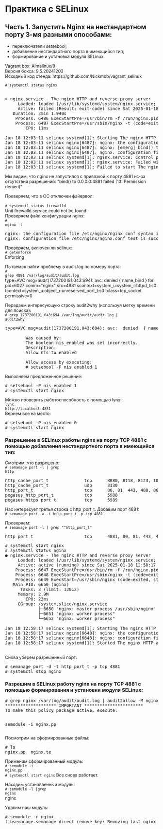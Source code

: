 <h1>Практика c SELinux</h1>

<h2>Часть 1. Запустить Nginx на нестандартном порту 3-мя разными способами:</h2>
<ul>
<li>переключатели setsebool;</li>
<li>добавление нестандартного порта в имеющийся тип;</li>
<li>формирование и установка модуля SELinux.</li>
</ul>

<p>Vagrant box: Almalinux/9<br>
 Версия бокса: 9.5.20241203<br>
Исходный код стенда: https://github.com/Nickmob/vagrant_selinux
</p>

<code># systemctl status nginx</code>
<pre>     
× nginx.service - The nginx HTTP and reverse proxy server
     Loaded: loaded (/usr/lib/systemd/system/nginx.service; disabled; preset: disabled)
     Active: failed (Result: exit-code) since Sat 2025-01-18 12:03:11 UTC; 19min ago
   Duration: 3min 1.940s
    Process: 6486 ExecStartPre=/usr/bin/rm -f /run/nginx.pid (code=exited, status=0/SUCCESS)
    Process: 6487 ExecStartPre=/usr/sbin/nginx -t (code=exited, status=1/FAILURE)
        CPU: 11ms

Jan 18 12:03:11 selinux systemd[1]: Starting The nginx HTTP and reverse proxy server...
Jan 18 12:03:11 selinux nginx[6487]: nginx: the configuration file /etc/nginx/nginx.conf syntax is ok
Jan 18 12:03:11 selinux nginx[6487]: nginx: [emerg] bind() to 0.0.0.0:4881 failed (13: Permission denied)
Jan 18 12:03:11 selinux nginx[6487]: nginx: configuration file /etc/nginx/nginx.conf test failed
Jan 18 12:03:11 selinux systemd[1]: nginx.service: Control process exited, code=exited, status=1/FAILURE
Jan 18 12:03:11 selinux systemd[1]: nginx.service: Failed with result 'exit-code'.
Jan 18 12:03:11 selinux systemd[1]: Failed to start The nginx HTTP and reverse proxy server.
</pre>


<p>Мы видим, что nginx не запустился с привязкой к порту 4881 из-за отсутствия разрешений: "bind() to 0.0.0.0:4881 failed (13: Permission denied)" </p>

Проверяем, что в ОС отключен файервол:<br>  
<code># systemctl status firewalld</code><br> 
Unit firewalld.service could not be found.
<br> 
Проверяем файл конфигурации nginx:<br> 
<code># nginx -t</code>
<pre>nginx: the configuration file /etc/nginx/nginx.conf syntax is ok
nginx: configuration file /etc/nginx/nginx.conf test is successful</pre>

Проверяем, включен ли selinux:<br>
<code># getenforce</code><br>
Enforcing<br>

Пытаемся найти проблему в audit.log по номеру порта: <br>
<code># grep 4881 /var/log/audit/audit.log</code><br>
type=AVC msg=audit(1737200191.043:694): avc:  denied  { name_bind } for  pid=6027 comm="nginx" src=4881 scontext=system_u:system_r:httpd_t:s0 tcontext=system_u:object_r:unreserved_port_t:s0 tclass=tcp_socket permissive=0
<br>

Передаем интересующую строку audit2why (используя метку времени для поиска):<br>
<code># grep 1737200191.043:694 /var/log/audit/audit.log | audit2why</code>
<pre>
type=AVC msg=audit(1737200191.043:694): avc:  denied  { name_bind } for  pid=6027 comm="nginx" src=4881 scontext=system_u:system_r:httpd_t:s0 tcontext=system_u:object_r:unreserved_port_t:s0 tclass=tcp_socket permissive=0

        Was caused by:
        The boolean nis_enabled was set incorrectly.
        Description:
        Allow nis to enabled

        Allow access by executing:
        # setsebool -P nis_enabled 1
</pre>
Выполняем предложенное решение:
<pre># setsebool -P nis_enabled 1 
# systemctl start nginx</pre>

Можно проверить работоспособность с помощью lynx:<br>
<code>lynx http://localhost:4881</code>
<br>
Вернем все на место:
<pre>
# setsebool -P nis_enabled 0
# systemctl start nginx
</pre>     

<h3>Разрешение в SELinux работы nginx на порту TCP 4881 c помощью добавления нестандартного порта в имеющийся тип:</h3>

Смотрим, что разрешено:<br>
<code># semanage port -l | grep http</code>
<pre>
http_cache_port_t              tcp      8080, 8118, 8123, 10001-10010
http_cache_port_t              udp      3130
http_port_t                    tcp      80, 81, 443, 488, 8008, 8009, 8443, 9000
pegasus_http_port_t            tcp      5988
pegasus_https_port_t           tcp      5989
</pre>
Нас интересует третья строка с http_port_t. Добавим порт 4881:<br>
<code># semanage port -a -t http_port_t -p tcp 4881</code>

Проверяем:<br>
<code># semanage port -l | grep "^http_port_t" </code>
<pre>http_port_t                    tcp      4881, 80, 81, 443, 488, 8008, 8009, 8443, 9000</pre>

<pre>
# systemctl start nginx
# systemctl status nginx
● nginx.service - The nginx HTTP and reverse proxy server
     Loaded: loaded (/usr/lib/systemd/system/nginx.service; disabled; preset: disabled)
     Active: active (running) since Sat 2025-01-18 12:58:17 UTC; 1min 49s ago
    Process: 6647 ExecStartPre=/usr/bin/rm -f /run/nginx.pid (code=exited, status=0/SUCCESS)
    Process: 6648 ExecStartPre=/usr/sbin/nginx -t (code=exited, status=0/SUCCESS)
    Process: 6649 ExecStart=/usr/sbin/nginx (code=exited, status=0/SUCCESS)
   Main PID: 6650 (nginx)
      Tasks: 3 (limit: 12012)
     Memory: 2.9M
        CPU: 23ms
     CGroup: /system.slice/nginx.service
             ├─6650 "nginx: master process /usr/sbin/nginx"
             ├─6651 "nginx: worker process"
             └─6652 "nginx: worker process"

Jan 18 12:58:17 selinux systemd[1]: Starting The nginx HTTP and reverse proxy server...
Jan 18 12:58:17 selinux nginx[6648]: nginx: the configuration file /etc/nginx/nginx.conf syntax is ok
Jan 18 12:58:17 selinux nginx[6648]: nginx: configuration file /etc/nginx/nginx.conf test is successful
Jan 18 12:58:17 selinux systemd[1]: Started The nginx HTTP and reverse proxy server.
</pre>
<br>
Снова уберем разрешенный порт:
<pre>
# semanage port -d -t http_port_t -p tcp 4881
# systemctl stop nginx
</pre>

<h3>Разрешим в SELinux работу nginx на порту TCP 4881 c помощью формирования и установки модуля SELinux:</h3>
<pre>
# grep nginx /var/log/audit/audit.log | audit2allow -M nginx
******************** IMPORTANT ***********************
To make this policy package active, execute:

semodule -i nginx.pp
</pre>
Посмотрим на сформированные файлы:
<pre># ls
nginx.pp  nginx.te
</pre>
Применим сформированный модуль:<br>
<code># semodule -i nginx.pp</code>
<br>
<code># systemctl start nginx</code>
Все снова работает.<br>

Находим установленный модуль:<br>
<code># semodule -l |grep nginx</code><br>
nginx<br>

Удалим наш модуль:
<pre># semodule -r nginx
libsemanage.semanage_direct_remove_key: Removing last nginx module (no other nginx module exists at another priority).
</pre>
